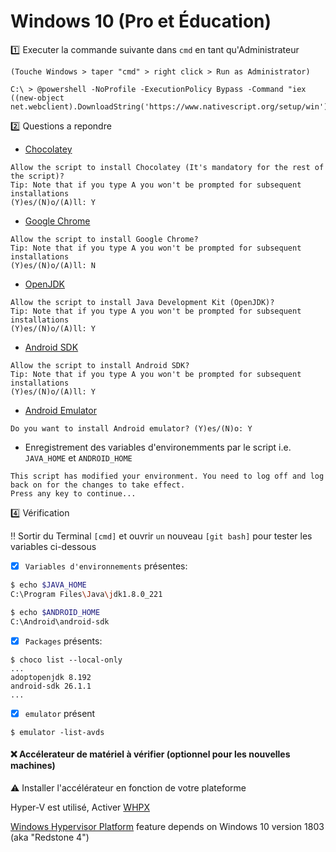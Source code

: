 # Windows 10 (Pro et Éducation)

:one: Executer la commande suivante dans `cmd` en tant qu'Administrateur 

`(Touche Windows > taper "cmd" > right click > Run as Administrator)`

```
C:\ > @powershell -NoProfile -ExecutionPolicy Bypass -Command "iex ((new-object net.webclient).DownloadString('https://www.nativescript.org/setup/win'))"
```

:two: Questions a repondre

* [Chocolatey](https://chocolatey.org/)

```
Allow the script to install Chocolatey (It's mandatory for the rest of the script)?
Tip: Note that if you type A you won't be prompted for subsequent installations
(Y)es/(N)o/(A)ll: Y
```

* [Google Chrome](https://www.google.com/chrome/)

```
Allow the script to install Google Chrome?
Tip: Note that if you type A you won't be prompted for subsequent installations
(Y)es/(N)o/(A)ll: N
```

* [OpenJDK](https://openjdk.java.net/)

```
Allow the script to install Java Development Kit (OpenJDK)?
Tip: Note that if you type A you won't be prompted for subsequent installations
(Y)es/(N)o/(A)ll: Y
```

* [Android SDK](https://developer.android.com/studio/releases/sdk-tools)

```
Allow the script to install Android SDK?
Tip: Note that if you type A you won't be prompted for subsequent installations
(Y)es/(N)o/(A)ll: Y
```

* [Android Emulator](https://developer.android.com/studio/run/emulator)

```
Do you want to install Android emulator? (Y)es/(N)o: Y
```

* Enregistrement des variables d'environemments par le script i.e. `JAVA_HOME` et `ANDROID_HOME` 
 
```
This script has modified your environment. You need to log off and log back on for the changes to take effect.
Press any key to continue...
```

:four: Vérification

:bangbang: Sortir du Terminal `[cmd]` et ouvrir `un` nouveau `[git bash]` pour tester les variables ci-dessous

- [x] `Variables d'environnements` présentes:

```bash
$ echo $JAVA_HOME
C:\Program Files\Java\jdk1.8.0_221

$ echo $ANDROID_HOME
C:\Android\android-sdk
```

- [x] `Packages` présents:

```
$ choco list --local-only
...
adoptopenjdk 8.192
android-sdk 26.1.1
...
```

- [x] `emulator` présent

```
$ emulator -list-avds
```


#### :x: Accélerateur de matériel à vérifier (optionnel pour les nouvelles machines)

:warning: Installer l'accélérateur en fonction de votre plateforme

Hyper-V est utilisé, Activer [WHPX](https://developer.android.com/studio/run/emulator-acceleration#vm-windows-whpx)

[Windows Hypervisor Platform](https://stackoverflow.com/questions/53599660/cant-windows-hypervisor-platform-option-in-my-windows-10-pro) feature depends on Windows 10 version 1803 (aka "Redstone 4") 



